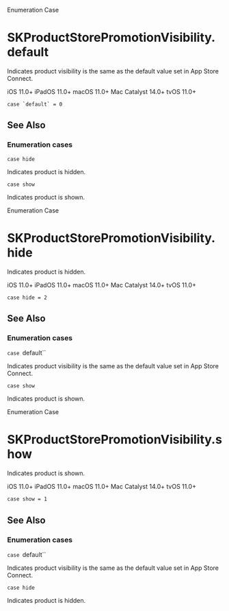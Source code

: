 Enumeration Case

# SKProductStorePromotionVisibility.default

Indicates product visibility is the same as the default value set in App Store
Connect.

iOS 11.0+  iPadOS 11.0+  macOS 11.0+  Mac Catalyst 14.0+  tvOS 11.0+

    
    
    case `default` = 0

## See Also

### Enumeration cases

`case hide`

Indicates product is hidden.

`case show`

Indicates product is shown.

Enumeration Case

# SKProductStorePromotionVisibility.hide

Indicates product is hidden.

iOS 11.0+  iPadOS 11.0+  macOS 11.0+  Mac Catalyst 14.0+  tvOS 11.0+

    
    
    case hide = 2

## See Also

### Enumeration cases

`case `default``

Indicates product visibility is the same as the default value set in App Store
Connect.

`case show`

Indicates product is shown.

Enumeration Case

# SKProductStorePromotionVisibility.show

Indicates product is shown.

iOS 11.0+  iPadOS 11.0+  macOS 11.0+  Mac Catalyst 14.0+  tvOS 11.0+

    
    
    case show = 1

## See Also

### Enumeration cases

`case `default``

Indicates product visibility is the same as the default value set in App Store
Connect.

`case hide`

Indicates product is hidden.

